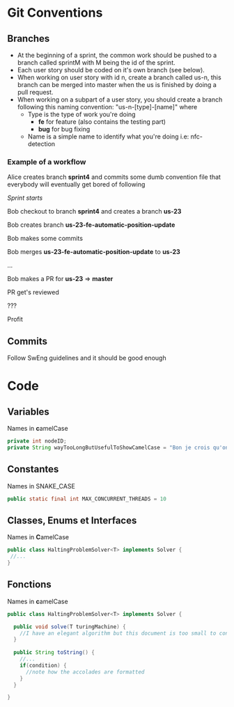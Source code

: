 # Git Conventions

## Branches

-  At the beginning of a sprint, the common work should be pushed to a branch called sprintM with M being the id of the sprint.
- Each user story should be coded on it's own branch (see below).
- When working on user story with id n, create a branch called us-n, this branch can be merged into master when the us is finished by doing a pull request.
- When working on a subpart of a user story, you should create a branch following this naming convention: "us-n-[type]-[name]" where
  - Type is the type of work you're doing
    - **fe** for feature (also contains the testing part)
    - **bug** for bug fixing
  - Name is a simple name to identify what you're doing i.e: nfc-detection

### Example of a workflow



Alice creates branch **sprint4** and commits some dumb convention file that everybody will eventually get bored of following

*Sprint starts*

Bob checkout to branch **sprint4** and creates a branch **us-23**

Bob creates branch **us-23-fe-automatic-position-update** 

Bob makes some commits

Bob merges **us-23-fe-automatic-position-update** to **us-23**

...

Bob makes a PR for **us-23** => **master**

PR get's reviewed

???

Profit



## Commits

Follow SwEng guidelines and it should be good enough



# Code

## Variables

Names in **c**amelCase

```java
private int nodeID;
private String wayTooLongButUsefulToShowCamelCase = "Bon je crois qu'on a fait le tour"
```



## Constantes

Names in SNAKE_CASE

```java
public static final int MAX_CONCURRENT_THREADS = 10
```



## Classes, Enums et Interfaces

Names in **C**amelCase

```java
public class HaltingProblemSolver<T> implements Solver {
 //... 
}
```



## Fonctions

Names in **c**amelCase

```java
public class HaltingProblemSolver<T> implements Solver {

  public void solve(T turingMachine) {
    //I have an elegant algorithm but this document is too small to contain it
  }
  
  public String toString() {
    //...
    if(condition) { 
      //note how the accolades are formatted
    }
  }

}
```

